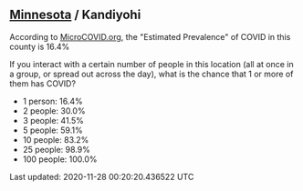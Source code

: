 
## [Minnesota](/united-states/minnesota) / Kandiyohi

According to [MicroCOVID.org](http://microcovid.org),
the "Estimated Prevalence" of COVID in this county is 16.4%

If you interact with a certain number of people in this location
(all at once in a group, or spread out across the day), what is the chance that
1 or more of them has COVID?

- 1 person: 16.4%
- 2 people: 30.0%
- 3 people: 41.5%
- 5 people: 59.1%
- 10 people: 83.2%
- 25 people: 98.9%
- 100 people: 100.0%

Last updated: 2020-11-28 00:20:20.436522 UTC
